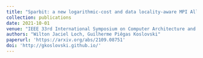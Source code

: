 ```yaml
---
title: "Sparbit: a new logarithmic-cost and data locality-aware MPI Allgather algorithm"
collection: publications
date: 2021-10-01
venue: "IEEE 33rd International Symposium on Computer Architecture and High Performance Computing (SBAC-PAD)"
authors: "Wilton Jaciel Loch, Guilherme Piêgas Koslovski"
paperurl: 'https://arxiv.org/abs/2109.08751'
doi: 'http://gkoslovski.github.io/'
---
```

